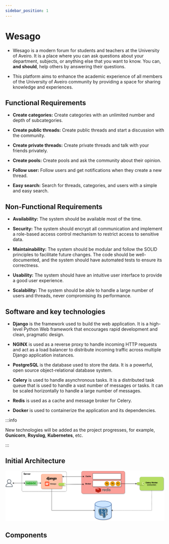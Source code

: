 ```yaml
---
sidebar_position: 1
---
```


# Wesago

- Wesago is a modern forum for students and teachers at the University of Aveiro. It is a place where you can ask questions about your department, subjects, or anything else that you want to know. You can, **and should**, help others by answering their questions.

- This platform aims to enhance the academic experience of all members of the University of Aveiro community by providing a space for sharing knowledge and experiences.

## Functional Requirements

- **Create categories:** Create categories with an unlimited number and depth of subcategories.

- **Create public threads:** Create public threads and start a discussion with the community.

- **Create private threads:** Create private threads and talk with your friends privately.

- **Create pools:** Create pools and ask the community about their opinion.


- **Follow user:** Follow users and get notifications when they create a new thread.


- **Easy search:** Search for threads, categories, and users with a simple and easy search.

## Non-Functional Requirements

- **Availability:** The system should be available most of the time.

- **Security:** The system should encrypt all communication and implement a role-based access control mechanism to restrict access to sensitive data.

- **Maintainability:** The system should be modular and follow the SOLID principles to facilitate future changes. The code should be well-documented, and the system should have automated tests to ensure its correctness.

- **Usability:** The system should have an intuitive user interface to provide a good user experience.

- **Scalability:** The system should be able to handle a large number of users and threads, never compromising its performance.

## Software and key technologies

- **Django** is the framework used to build the web application. It is a high-level Python Web framework that encourages rapid development and clean, pragmatic design.

- **NGINX** is used as a reverse proxy to handle incoming HTTP requests and act as a load balancer to distribute incoming traffic across multiple Django application instances.

- **PostgreSQL** is the database used to store the data. It is a powerful, open source object-relational database system.

- **Celery** is used to handle asynchronous tasks. It is a distributed task queue that is used to handle a vast number of messages or tasks. It can be scaled horizontally to handle a large number of messages.

- **Redis** is used as a cache and message broker for Celery.

- **Docker** is used to containerize the application and its dependencies.


:::info

New technologies will be added as the project progresses, for example, **Gunicorn**, **Rsyslog**, **Kubernetes**, etc.

:::

## Initial Architecture

![Wesago Architecture](../static/img/wesago_architecture_original.png)

## Components